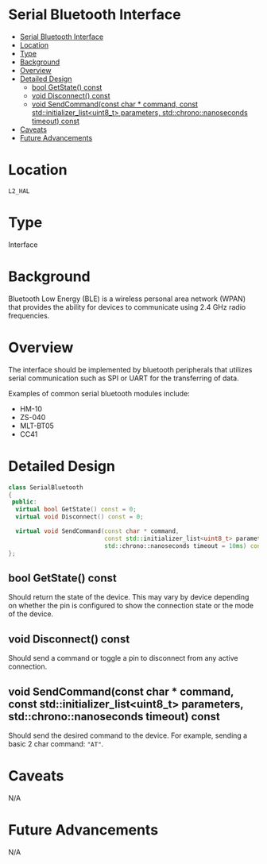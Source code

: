 # Serial Bluetooth Interface

- [Serial Bluetooth Interface](#serial-bluetooth-interface)
- [Location](#location)
- [Type](#type)
- [Background](#background)
- [Overview](#overview)
- [Detailed Design](#detailed-design)
  - [bool GetState() const](#bool-getstate-const)
  - [void Disconnect() const](#void-disconnect-const)
  - [void SendCommand(const char * command, const std::initializer_list<uint8_t> parameters, std::chrono::nanoseconds timeout) const](#void-sendcommandconst-char--command-const-stdinitializer_listuint8_t-parameters-stdchrononanoseconds-timeout-const)
- [Caveats](#caveats)
- [Future Advancements](#future-advancements)

# Location

`L2_HAL`

# Type

Interface

# Background

Bluetooth Low Energy (BLE) is a wireless personal area network (WPAN) that
provides the ability for devices to communicate using 2.4 GHz radio frequencies.

# Overview

The interface should be implemented by bluetooth peripherals that utilizes
serial communication such as SPI or UART for the transferring of data.

Examples of common serial bluetooth modules include:

- HM-10
- ZS-040
- MLT-BT05
- CC41

# Detailed Design

```c++
class SerialBluetooth
{
 public:
  virtual bool GetState() const = 0;
  virtual void Disconnect() const = 0;

  virtual void SendCommand(const char * command,
                           const std::initializer_list<uint8_t> parameters = {},
                           std::chrono::nanoseconds timeout = 10ms) const = 0;
};
```

## bool GetState() const
Should return the state of the device. This may vary by device depending on
whether the pin is configured to show the connection state or the mode of the
device.

## void Disconnect() const
Should send a command or toggle a pin to disconnect from any active connection.

## void SendCommand(const char * command, const std::initializer_list<uint8_t> parameters, std::chrono::nanoseconds timeout) const
Should send the desired command to the device. For example, sending a basic 2
char command: `"AT"`.

# Caveats

N/A

# Future Advancements

N/A
